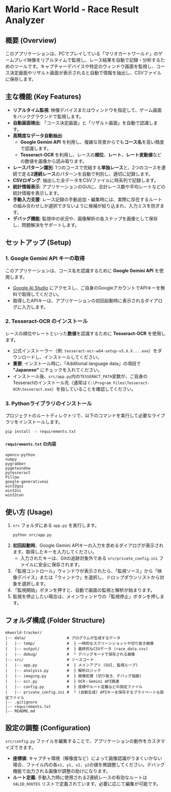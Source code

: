 # Mario Kart World - Race Result Analyzer

## 概要 (Overview)

このアプリケーションは、PCでプレイしている「マリオカートワールド」のゲームプレイ映像をリアルタイムで監視し、レース結果を自動で記録・分析するためのツールです。キャプチャーデバイスや特定のウィンドウ画面を監視し、コース決定画面やリザルト画面が表示されると自動で情報を抽出し、CSVファイルに保存します。

## 主な機能 (Key Features)

  * **リアルタイム監視**: 映像デバイスまたはウィンドウを指定して、ゲーム画面をバックグラウンドで監視します。
  * **自動画面検出**: 「コース決定画面」と「リザルト画面」を自動で認識します。
  * **高精度なデータ自動抽出**:
      * **Google Gemini API** を利用し、複雑な背景からでも**コース名**を高い精度で認識します。
      * **Tesseract-OCR** を利用し、レースの**順位**、**レート**、**レート変動値**などの数値を画像から読み取ります。
  * **レースパターン識別**: 1つのコースで完結する**単独レース**と、2つのコースを連続で走る**2連続レース**のパターンを自動で判別し、適切に記録します。
  * **CSVロギング**: 抽出した全データをCSVファイルに時系列で記録します。
  * **統計情報表示**: アプリケーションのGUIに、合計レース数や平均レートなどの統計情報を表示します。
  * **手動入力支援**: レース記録の手動追加・編集時には、実際に存在するルートの組み合わせしか選択できないように候補が絞り込まれ、入力ミスを防ぎます。
  * **デバッグ機能**: 監視中の状況や、画像解析の各ステップを画像として保存し、問題解決をサポートします。

## セットアップ (Setup)

### 1\. Google Gemini API キーの取得

このアプリケーションは、コース名を認識するために **Google Gemini API** を使用します。

  * [Google AI Studio](https://aistudio.google.com/app/apikey) にアクセスし、ご自身のGoogleアカウントでAPIキーを無料で取得してください。
  * 取得したAPIキーは、アプリケーションの初回起動時に表示されるダイアログに入力します。

### 2\. Tesseract-OCR のインストール

レースの順位やレートといった**数値**を認識するために **Tesseract-OCR** を使用します。

  * 公式インストーラー（例: `tesseract-ocr-w64-setup-v5.X.X....exe`）をダウンロードし、インストールしてください。
  * **重要**: インストール時に、「Additional language data」の項目で **"Japanese"** にチェックを入れてください。
  * インストール後、`src/app.py`内の`TESSERACT_PATH`変数が、ご自身のTesseractのインストール先（通常は `C:\Program Files\Tesseract-OCR\tesseract.exe`）を指していることを確認してください。

### 3\. Pythonライブラリのインストール

プロジェクトのルートディレクトリで、以下のコマンドを実行して必要なライブラリをインストールします。

```bash
pip install -r requirements.txt
```

#### `requirements.txt` の内容

```
opencv-python
numpy
pygrabber
pygetwindow
pytesseract
Pillow
google-generativeai
win32gui
win32ui
win32con
```

## 使い方 (Usage)

1.  `src` フォルダにある `app.py` を実行します。
    ```bash
    python src/app.py
    ```
2.  **初回起動時**、Google Gemini APIキーの入力を求めるダイアログが表示されます。取得したキーを入力してください。
      * 入力されたキーは、Gitの追跡対象外である `src/private_config.ini` ファイルに安全に保存されます。
3.  「監視コントロール」ウィンドウが表示されたら、「監視ソース」から「映像デバイス」または「ウィンドウ」を選択し、ドロップダウンリストから対象を選択します。
4.  「監視開始」ボタンを押すと、自動で画面の監視と解析が始まります。
5.  監視を停止したい場合は、メインウィンドウの「監視停止」ボタンを押します。

## フォルダ構成 (Folder Structure)

```
mkworld-tracker/
|-- data/                  # プログラムが生成するデータ
|   |-- temp/              #  ├ 一時的なスクリーンショットや切り抜き画像
|   |-- output/            #  ├ 最終的なCSVデータ (race_data.csv)
|   |-- debug/             #  └ デバッグモードで保存される画像
|-- src/                   # ソースコード
|   |-- app.py             #  ├ メインアプリ (GUI, 監視ループ)
|   |-- analysis.py        #  ├ 解析ロジック
|   |-- imaging.py         #  ├ 画像処理 (切り抜き、デバッグ描画)
|   |-- ocr.py             #  ├ OCR・Gemini API関連
|   |-- config.py          #  ├ 座標やルート定義などの設定ファイル
|   |-- private_config.ini #  └ (自動生成) APIキーを保存するプライベートな設定ファイル
|-- .gitignore
|-- requirements.txt
|-- README.md
```

## 設定の調整 (Configuration)

`src/config.py` ファイルを編集することで、アプリケーションの動作をカスタマイズできます。

  * **座標値**: キャプチャ環境（解像度など）によって画像認識がうまくいかない場合、ファイル内の各`x1, y1, x2, y2`の値を微調整してください。デバッグ機能で出力される画像が調整の助けになります。
  * **ルート定義**: 手動入力時に使用される2連続レースの有効なルートは `VALID_ROUTES` リストで定義されています。必要に応じて編集が可能です。